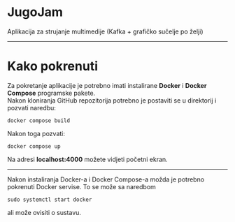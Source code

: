# JugoJam
Aplikacija za strujanje multimedije (Kafka + grafičko sučelje po želji)
___
# Kako pokrenuti

Za pokretanje aplikacije je potrebno imati instalirane **Docker** i **Docker Compose** programske pakete. \
Nakon kloniranja GitHub repozitorija potrebno je postaviti se u direktorij i pozvati naredbu: 
~~~
docker compose build
~~~ 

Nakon toga pozvati: 
~~~
docker compose up
~~~ 

Na adresi **localhost:4000** možete vidjeti početni ekran.
___
Nakon instaliranja Docker-a i Docker Compose-a možda je potrebno pokrenuti Docker servise. To se može sa naredbom
~~~
sudo systemctl start docker
~~~
ali može ovisiti o sustavu.
